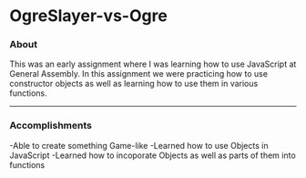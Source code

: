 # OgreSlayer-vs-Ogre

### About

This was an early assignment where I was learning how to use JavaScript at General Assembly. In this assignment we were practicing how to use constructor objects as well as learning how to use them in various functions. 

----

### Accomplishments

-Able to create something Game-like
-Learned how to use Objects in JavaScript 
-Learned how to incoporate Objects as well as parts of them into functions